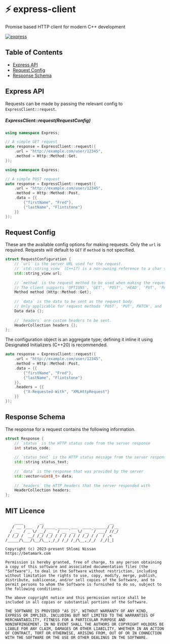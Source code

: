 # ⚡ express-client
Promise based HTTP client for modern C++ development

[![express](https://github.com/shlomnissan/express-client/workflows/Express/badge.svg)](https://github.com/shlomnissan/express-client/actions/workflows/main.yml)

## Table of Contents

  - [Express API](#express-api)
  - [Request Config](#request-config)
  - [Response Schema](#response-schema)

## Express API

Requests can be made by passing the relevant config to `ExpressClient::request`.

##### ExpressClient::request(RequestConfig)

```cpp
using namespace Express;

// A simple GET request
auto response = ExpressClient::request({
    .url = "http://example.com/user/12345",
    .method = Http::Method::Get,
});
```

```cpp
using namespace Express;

// A simple POST request
auto response = ExpressClient::request({
    .url = "http://example.com/user/12345",
    .method = Http::Method::Post,
    .data = {{
        {"firstName", "Fred"},
        {"lastName", "Flintstone"}
    }}
});
```

## Request Config

These are the available config options for making requests. Only the `url` is required. Requests will default to `GET` if `method` is not specified.

```cpp
struct RequestConfiguration {
    // `url` is the server URL used for the request.
    // `std::string_view` (C++17) is a non-owning reference to a char sequence.
    std::string_view url;
    
    // `method` is the request method to be used when making the request.
    // The client supports 'OPTIONS', 'GET', 'POST', 'HEAD', 'PUT', 'PATCH', and 'DELETE'.
    Method method {Http::Method::Get};
    
    // `data` is the data to be sent as the request body.
    // Only applicable for request methods 'POST', 'PUT', PATCH', and 'DELETE'.
    Data data {};
    
    // `headers` are custom headers to be sent.
    HeaderCollection headers {};
};
```

The configuration object is an aggregate type; defining it inline it using Designated Initializers (C++20) is recommended.

```cpp
auto response = ExpressClient::request({
    .url = "http://example.com/user/12345",
    .method = Http::Method::Post,
    .data = {{
        {"firstName", "Fred"},
        {"lastName", "Flintstone"}
    }},
    .headers = {{
        {"X-Requested-With", "XMLHttpRequest"}
    }}
});
```

## Response Schema

The response for a request contains the following information.

```cpp
struct Response {
    // `status` is the HTTP status code from the server response
    int status_code;
    
    // `status_text` is the HTTP status message from the server response
    std::string status_text;
    
    // `data` is the response that was provided by the server
    std::vector<uint8_t> data;
    
    // `headers` the HTTP headers that the server responded with
    HeaderCollection headers;
};
```

## MIT Licence
```
    ____       __                             __  
   / __ )___  / /_____ _____ ___  ____ ______/ /__
  / __  / _ \/ __/ __ `/ __ `__ \/ __ `/ ___/ //_/
 / /_/ /  __/ /_/ /_/ / / / / / / /_/ / /  / ,<   
/_____/\___/\__/\__,_/_/ /_/ /_/\__,_/_/  /_/|_|  
                                                  
Copyright (c) 2023-present Shlomi Nissan
https://betamark.com

Permission is hereby granted, free of charge, to any person obtaining
a copy of this software and associated documentation files (the
"Software"), to deal in the Software without restriction, including
without limitation the rights to use, copy, modify, merge, publish,
distribute, sublicense, and/or sell copies of the Software, and to
permit persons to whom the Software is furnished to do so, subject to
the following conditions:

The above copyright notice and this permission notice shall be
included in all copies or substantial portions of the Software.

THE SOFTWARE IS PROVIDED "AS IS", WITHOUT WARRANTY OF ANY KIND,
EXPRESS OR IMPLIED, INCLUDING BUT NOT LIMITED TO THE WARRANTIES OF
MERCHANTABILITY, FITNESS FOR A PARTICULAR PURPOSE AND
NONINFRINGEMENT. IN NO EVENT SHALL THE AUTHORS OR COPYRIGHT HOLDERS BE
LIABLE FOR ANY CLAIM, DAMAGES OR OTHER LIABILITY, WHETHER IN AN ACTION
OF CONTRACT, TORT OR OTHERWISE, ARISING FROM, OUT OF OR IN CONNECTION
WITH THE SOFTWARE OR THE USE OR OTHER DEALINGS IN THE SOFTWARE.
```
